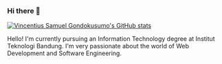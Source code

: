 ### Hi there 👋
[![Vincentius Samuel Gondokusumo's GitHub stats](https://github-readme-stats.vercel.app/api?username=f1reboywatergrl&count_private=true&show_icons=true&theme=tokyonight&border_radius=15)](https://github.com/anuraghazra/github-readme-stats)

Hello! I'm currently pursuing an Information Technology degree at Institut Teknologi Bandung. I'm very passionate about the world of Web Development and Software Engineering.
<!--
**f1reboywatergrl/f1reboywatergrl** is a ✨ _special_ ✨ repository because its `README.md` (this file) appears on your GitHub profile.

Here are some ideas to get you started:

- 🔭 I’m currently working on ...
- 🌱 I’m currently learning ...
- 👯 I’m looking to collaborate on ...
- 🤔 I’m looking for help with ...
- 💬 Ask me about ...
- 📫 How to reach me: ...
- 😄 Pronouns: ...
- ⚡ Fun fact: ...
-->
